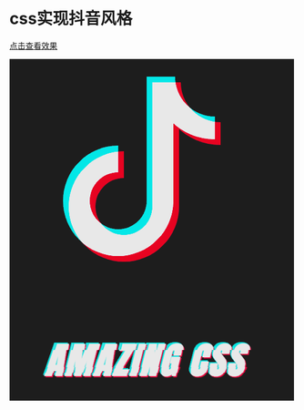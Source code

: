 # css实现抖音风格

[点击查看效果](https://icharlesz.github.io/amazing-css/TikTok-style/index.html)

![demo截图](https://raw.githubusercontent.com/iCharlesZ/FigureBed/master/img/amazing-css/TikTok-style.gif)
